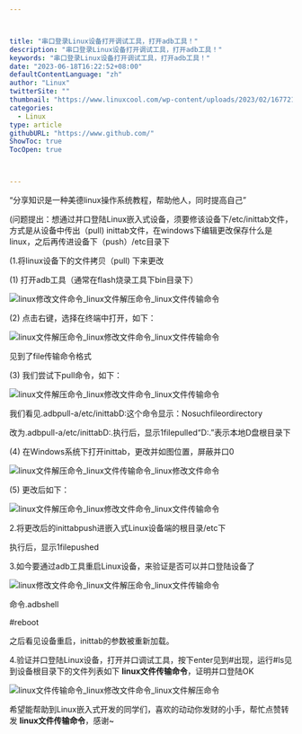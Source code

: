 ```yaml
---



title: "串口登录Linux设备打开调试工具，打开adb工具！"
description: "串口登录Linux设备打开调试工具，打开adb工具！"
keywords: "串口登录Linux设备打开调试工具，打开adb工具！"
date: "2023-06-18T16:22:52+08:00"
defaultContentLanguage: "zh"
author: "Linux"
twitterSite: ""
thumbnail: "https://www.linuxcool.com/wp-content/uploads/2023/02/1677219748588_0.png"
categories:
  - Linux
type: article
githubURL: "https://www.github.com/"
ShowToc: true
TocOpen: true



---
```


“分享知识是一种美德linux操作系统教程，帮助他人，同时提高自己”

(问题提出：想通过并口登陆Linux嵌入式设备，须要修该设备下/etc/inittab文件，方式是从设备中传出（pull) inittab文件，在windows下编辑更改保存什么是linux，之后再传进设备下（push）/etc目录下

(1.将linux设备下的文件拷贝（pull) 下来更改

(1) 打开adb工具（通常在flash烧录工具下bin目录下）

![linux修改文件命令_linux文件解压命令_linux文件传输命令](https://www.linuxcool.com/wp-content/uploads/2023/02/1677219748588_0.png)

(2) 点击右键，选择在终端中打开，如下：

![linux文件解压命令_linux修改文件命令_linux文件传输命令](https://www.linuxcool.com/wp-content/uploads/2023/02/1677219748588_1.png)

见到了file传输命令格式

(3) 我们尝试下pull命令，如下：

![linux文件解压命令_linux修改文件命令_linux文件传输命令](https://www.linuxcool.com/wp-content/uploads/2023/02/1677219748588_2.png)

我们看见.adbpull-a/etc/inittabD:这个命令显示：Nosuchfileordirectory

改为.adbpull-a/etc/inittabD:.执行后，显示1filepulled“D:.”表示本地D盘根目录下

(4) 在Windows系统下打开inittab，更改并如图位置，屏蔽并口0

![linux文件解压命令_linux文件传输命令_linux修改文件命令](https://www.linuxcool.com/wp-content/uploads/2023/02/1677219748588_3.jpg)

(5) 更改后如下：

![linux文件解压命令_linux修改文件命令_linux文件传输命令](https://www.linuxcool.com/wp-content/uploads/2023/02/1677219748588_4.png)

2.将更改后的inittabpush进嵌入式Linux设备端的根目录/etc下

执行后，显示1filepushed

3.如今要通过adb工具重启Linux设备，来验证是否可以并口登陆设备了

![linux修改文件命令_linux文件解压命令_linux文件传输命令](https://www.linuxcool.com/wp-content/uploads/2023/02/1677219748588_6.png)

命令.adbshell

#reboot

之后看见设备重启，inittab的参数被重新加载。

4.验证并口登陆Linux设备，打开并口调试工具，按下enter见到#出现，运行#ls见到设备根目录下的文件列表如下 **linux文件传输命令**，证明并口登陆OK

![linux文件传输命令_linux修改文件命令_linux文件解压命令](https://www.linuxcool.com/wp-content/uploads/2023/02/1677219748588_7.png)

希望能帮助到Linux嵌入式开发的同学们，喜欢的动动你发财的小手，帮忙点赞转发 **linux文件传输命令**，感谢~